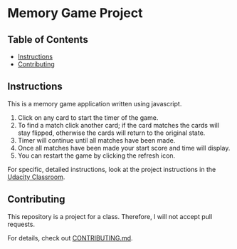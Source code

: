 # Memory Game Project

## Table of Contents

* [Instructions](#instructions)
* [Contributing](#contributing)

## Instructions

This is a memory game application written using javascript. 

1. Click on any card to start the timer of the game.
2. To find a match click another card; if the card matches the cards will stay flipped, otherwise the cards will return to the original state.
3. Timer will continue until all matches have been made.
4. Once all matches have been made your start score and time will display.
5. You can restart the game by clicking the refresh icon.

For specific, detailed instructions, look at the project instructions in the [Udacity Classroom](https://classroom.udacity.com/me).

## Contributing

This repository is a project for a class. Therefore, I will not accept pull requests.

For details, check out [CONTRIBUTING.md](CONTRIBUTING.md).
